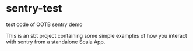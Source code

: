 # sentry-test
test code of OOTB sentry demo

This is an sbt project containing some simple examples of how you interact with sentry from a standalone Scala App.
